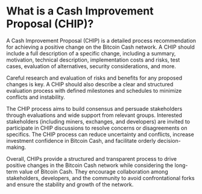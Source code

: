 # What is a Cash Improvement Proposal (CHIP)?


A Cash Improvement Proposal (CHIP) is a detailed process recommendation for achieving a positive change on the Bitcoin Cash network. A CHIP should include a full description of a specific change, including a summary, motivation, technical description, implementation costs and risks, test cases, evaluation of alternatives, security considerations, and more.

Careful research and evaluation of risks and benefits for any proposed changes is key. A CHIP should also describe a clear and structured evaluation process with defined milestones and schedules to minimize conflicts and instability.

The CHIP process aims to build consensus and persuade stakeholders through evaluations and wide support from relevant groups. Interested stakeholders (including miners, exchanges, and developers) are invited to participate in CHIP discussions to resolve concerns or disagreements on specifics. The CHIP process can reduce uncertainty and conflicts, increase investment confidence in Bitcoin Cash, and facilitate orderly decision-making.

Overall, CHIPs provide a structured and transparent process to drive positive changes in the Bitcoin Cash network while considering the long-term value of Bitcoin Cash. They encourage collaboration among stakeholders, developers, and the community to avoid confrontational forks and ensure the stability and growth of the network.